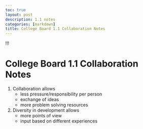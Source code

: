```yaml
---
toc: true
layout: post
description: 1.1 notes
categories: [markdown]
title: College Board 1.1 Collaboration Notes
---
```

!!!
# College Board 1.1 Collaboration Notes
1. Collaboration allows
    - less pressure/responsibility per person
    - exchange of ideas
    - more problem solving resources
2. Diversity in development allows
    - more points of view
    - input based on different experiences